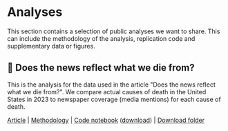 # Analyses

This section contains a selection of public analyses we want to share. This can include the methodology of the analysis, replication code and supplementary data or figures.


## 📰 Does the news reflect what we die from?

This is the analysis for the data used in the article "Does the news reflect what we die from?". We compare actual causes of death in the United States in 2023 to newspaper coverage (media mentions) for each cause of death.

[Article]() | [Methodology](media_deaths/methodology.md) | [Code notebook](media_deaths/media_deaths_analysis.ipynb) ([download](media_deaths/media_deaths_analysis.ipynb)) | [Download folder](https://catalog.owid.io/analyses/media-deaths-analysis.zip')


